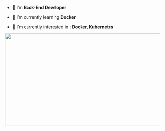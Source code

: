 <!-- ![header](https://capsule-render.vercel.app/api?type=waving&color=auto&height=200&section=header&text=Hello,World!%20🐣&fontSize=70) -->

<p align=center>
	
- 🥑 I’m **Back-End Developer**

- 🌱 I’m currently learning  **Docker**

- 🚀 I'm currently interested in  : **Docker, Kubernetes** 
  
</p>
<a href="https://github.com/devxb/gitanimals">
<img
  src="https://render.gitanimals.org/farms/corazon4815"
  width="600"
  height="300"
/>
</a>
  
<!-- ![Footer](https://capsule-render.vercel.app/api?type=waving&color=auto&height=200&section=footer) -->

<!--
[![Hits](https://hits.seeyoufarm.com/api/count/incr/badge.svg?url=https%3A%2F%2Fgithub.com%2Fcorazon4815&count_bg=%23FBD546&title_bg=%23555555&icon=&icon_color=%23E7E7E7&title=hits&edge_flat=true)](https://hits.seeyoufarm.com)
-->
